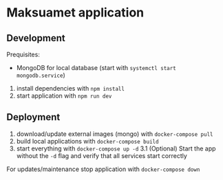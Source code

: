 # Maksuamet application

## Development

Prequisites:
* MongoDB for local database (start with `systemctl start mongodb.service`)

1. install dependencies with `npm install`
2. start application with `npm run dev`

## Deployment

1. download/update external images (mongo) with `docker-compose pull`
2. build local applications with `docker-compose build`
3. start everything with `docker-compose up -d`
3.1 (Optional) Start the app without the `-d` flag and verify that all services start correctly

For updates/maintenance stop application with `docker-compose down`
